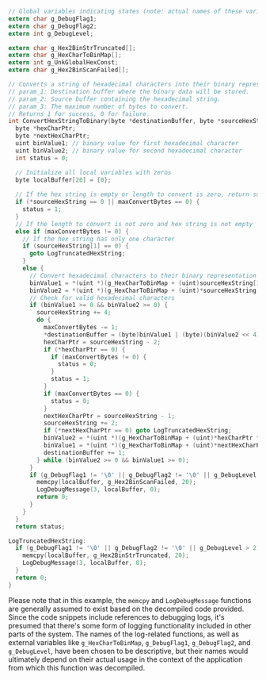 ```c
// Global variables indicating states (note: actual names of these variables would depend on their usage in the wider codebase)
extern char g_DebugFlag1;
extern char g_DebugFlag2;
extern int g_DebugLevel;

extern char g_Hex2BinStrTruncated[];
extern char g_HexCharToBinMap[];
extern int g_UnkGlobalHexConst;
extern char g_Hex2BinScanFailed[];

// Converts a string of hexadecimal characters into their binary representation
// param_1: Destination buffer where the binary data will be stored.
// param_2: Source buffer containing the hexadecimal string.
// param_3: The maximum number of bytes to convert.
// Returns 1 for success, 0 for failure.
int ConvertHexStringToBinary(byte *destinationBuffer, byte *sourceHexString, int maxConvertBytes) {
  byte *hexCharPtr;
  byte *nextHexCharPtr;
  uint binValue1; // binary value for first hexadecimal character
  uint binValue2; // binary value for second hexadecimal character
  int status = 0;

  // Initialize all local variables with zeros
  byte localBuffer[20] = {0};
  
  // If the hex string is empty or length to convert is zero, return success
  if (*sourceHexString == 0 || maxConvertBytes == 0) {
    status = 1;
  }
  // If the length to convert is not zero and hex string is not empty
  else if (maxConvertBytes != 0) {
    // If the hex string has only one character
    if (sourceHexString[1] == 0) {
      goto LogTruncatedHexString;
    }
    else {
      // Convert hexadecimal characters to their binary representation using a lookup table
      binValue1 = *(uint *)(g_HexCharToBinMap + (uint)sourceHexString[1] * 4);
      binValue2 = *(uint *)(g_HexCharToBinMap + (uint)*sourceHexString * 4);
      // Check for valid hexadecimal characters
      if (binValue1 >= 0 && binValue2 >= 0) {
        sourceHexString += 4;
        do {
          maxConvertBytes -= 1;
          *destinationBuffer = (byte)binValue1 | (byte)(binValue2 << 4);
          hexCharPtr = sourceHexString - 2;
          if (*hexCharPtr == 0) {
            if (maxConvertBytes != 0) {
              status = 0;
            }
            status = 1;
          }
          if (maxConvertBytes == 0) {
            status = 0;
          }
          nextHexCharPtr = sourceHexString - 1;
          sourceHexString += 2;
          if (*nextHexCharPtr == 0) goto LogTruncatedHexString;
          binValue2 = *(uint *)(g_HexCharToBinMap + (uint)*hexCharPtr * 4);
          binValue1 = *(uint *)(g_HexCharToBinMap + (uint)*nextHexCharPtr * 4);
          destinationBuffer += 1;
        } while (binValue2 >= 0 && binValue1 >= 0);
      }
      if (g_DebugFlag1 != '\0' || g_DebugFlag2 != '\0' || g_DebugLevel > 2) {
        memcpy(localBuffer, g_Hex2BinScanFailed, 20);
        LogDebugMessage(3, localBuffer, 0);
        return 0;
      }
    }
  }
  return status;

LogTruncatedHexString:
  if (g_DebugFlag1 != '\0' || g_DebugFlag2 != '\0' || g_DebugLevel > 2) {
    memcpy(localBuffer, g_Hex2BinStrTruncated, 20);
    LogDebugMessage(3, localBuffer, 0);
  }
  return 0;
}
```

Please note that in this example, the `memcpy` and `LogDebugMessage` functions are generally assumed to exist based on the decompiled code provided. Since the code snippets include references to debugging logs, it's presumed that there's some form of logging functionality included in other parts of the system. The names of the log-related functions, as well as external variables like `g_HexCharToBinMap`, `g_DebugFlag1`, `g_DebugFlag2`, and `g_DebugLevel`, have been chosen to be descriptive, but their names would ultimately depend on their actual usage in the context of the application from which this function was decompiled.